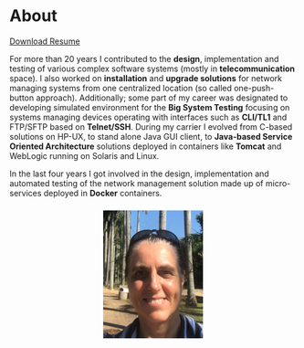 # About

<a href="ResumeKrystianWojcicki.pdf" class="btn">Download Resume</a>

For more than 20 years I contributed to the **design**, implementation and testing
of various complex software systems (mostly in **telecommunication** space).
I also worked on **installation** and **upgrade solutions** for network managing systems from one centralized location (so called one-push-button approach).
Additionally; some part of my career was designated to developing simulated environment for the **Big System Testing** focusing on systems managing devices operating with interfaces such as **CLI/TL1** and FTP/SFTP based on **Telnet/SSH**.
During my carrier I evolved from C-based solutions on HP-UX, to stand alone Java GUI client, to **Java-based Service Oriented Architecture** solutions deployed in containers like **Tomcat** and WebLogic running on Solaris and Linux.

In the last four years I got involved in the design, implementation and automated testing of the network management solution made up of micro-services deployed in **Docker** containers.


<p style='text-align:center;'>
    <img src="ola.png" />
</p>
